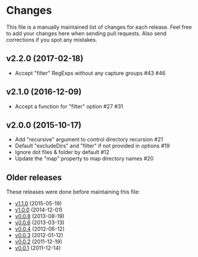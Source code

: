 # Changes

This file is a manually maintained list of changes for each release. Feel free
to add your changes here when sending pull requests. Also send corrections if
you spot any mistakes.

## v2.2.0 (2017-02-18)

* Accept "filter" RegExps without any capture groups #43 #46

## v2.1.0 (2016-12-09)

* Accept a function for "filter" option #27 #31

## v2.0.0 (2015-10-17)

* Add "recursive" argument to control directory recursion #21
* Default "excludeDirs" and "filter" if not provided in options #19
* Ignore dot files & folder by default #12
* Update the "map" property to map directory names #20

## Older releases

These releases were done before maintaining this file:

* [v1.1.0](https://github.com/felixge/node-require-all/compare/v1.0.0...v1.1.0)
  (2015-05-19)
* [v1.0.0](https://github.com/felixge/node-require-all/compare/v0.0.8...v1.0.0)
  (2014-12-01)
* [v0.0.8](https://github.com/felixge/node-require-all/compare/v0.0.6...v0.0.8)
  (2013-08-19)
* [v0.0.6](https://github.com/felixge/node-require-all/compare/v0.0.4...v0.0.6)
  (2013-03-13)
* [v0.0.4](https://github.com/felixge/node-require-all/compare/v0.0.3...v0.0.4)
  (2012-06-12)
* [v0.0.3](https://github.com/felixge/node-require-all/compare/v0.0.2...v0.0.3)
  (2012-01-12)
* [v0.0.2](https://github.com/felixge/node-require-all/compare/v0.0.1...v0.0.2)
  (2011-12-19)
* [v0.0.1](https://github.com/felixge/node-require-all/commits/v0.0.1)
  (2011-12-14)
